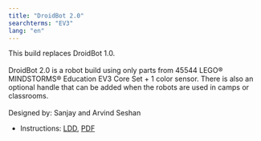 ```yaml
---
title: "DroidBot 2.0"
searchterms: "EV3"
lang: "en"
---
```


This build replaces DroidBot 1.0.
<br>
<br>
DroidBot 2.0 is a robot build using only parts from 45544 LEGO® MINDSTORMS® Education EV3 Core Set + 1 color sensor. There is also an optional handle that can be added when the robots are used in camps or classrooms.
<br>
<br>
Designed by: Sanjay and Arvind Seshan
<ul>
 <li class="ng-binding">Instructions:
 <a href="instructions/droidbot2.lxf">LDD</a>,
 <a href="instructions/droidbot2instructions.pdf">PDF</a>
 </li>
 </ul>

